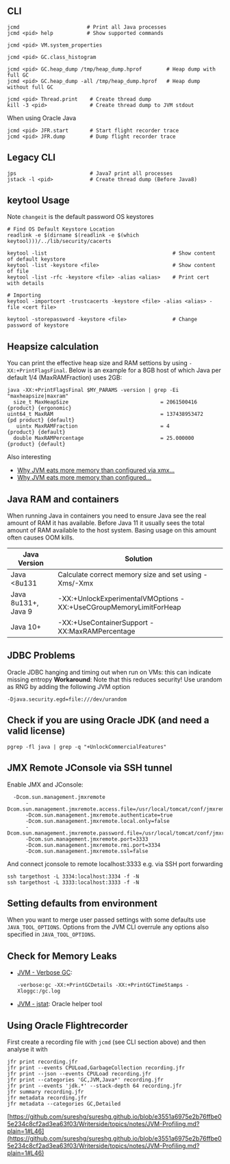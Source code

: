 ## CLI

    jcmd                      # Print all Java processes
    jcmd <pid> help           # Show supported commands

    jcmd <pid> VM.system_properties 
   
    jcmd <pid> GC.class_histogram
   
    jcmd <pid> GC.heap_dump /tmp/heap_dump.hprof        # Heap dump with full GC
    jcmd <pid> GC.heap_dump -all /tmp/heap_dump.hprof   # Heap dump without full GC
   
    jcmd <pid> Thread.print    # Create thread dump
    kill -3 <pid>              # Create thread dump to JVM stdout

When using Oracle Java

    jcmd <pid> JFR.start       # Start flight recorder trace
    jcmd <pid> JFR.dump        # Dump flight recorder trace

## Legacy CLI

    jps                        # Java7 print all processes
    jstack -l <pid>            # Create thread dump (Before Java8)

## keytool Usage

Note `changeit` is the default password OS keystores

    # Find OS Default Keystore Location
    readlink -e $(dirname $(readlink -e $(which keytool)))/../lib/security/cacerts

    keytool -list                                         # Show content of default keystore
    keytool -list -keystore <file>                        # Show content of file
    keytool -list -rfc -keystore <file> -alias <alias>    # Print cert with details

    # Importing
    keytool -importcert -trustcacerts -keystore <file> -alias <alias> -file <cert file>
    
    keytool -storepassword -keystore <file>               # Change password of keystore

## Heapsize calculation

You can print the effective heap size and RAM settions by using `-XX:+PrintFlagsFinal`. 
Below is an example for a 8GB host of which Java per default 1/4 (MaxRAMFraction) uses 2GB:

    java -XX:+PrintFlagsFinal $MY_PARAMS -version | grep -Ei "maxheapsize|maxram"
      size_t MaxHeapSize                              = 2061500416                                {product} {ergonomic}
    uint64_t MaxRAM                                   = 137438953472                           {pd product} {default}
       uintx MaxRAMFraction                           = 4                                         {product} {default}
      double MaxRAMPercentage                         = 25.000000                                 {product} {default}

Also interesting

- [Why JVM eats more memory than configured via xmx...](https://plumbr.eu/blog/memory-leaks/why-does-my-java-process-consume-more-memory-than-xmx)
- [Why JVM eats more memory than configured...](http://stackoverflow.com/questions/11768615/jvm-memory-usage-out-of-control)

## Java RAM and containers

When running Java in containers you need to ensure Java see the real amount of RAM it has available.
Before Java 11 it usually sees the total amount of RAM available to the host system. Basing usage 
on this amount often causes OOM kills.

| Java Version          | Solution                                                          |
| --------------------- | ----------------------------------------------------------------- |
| Java <8u131           | Calculate correct memory size and set using -Xms/-Xmx             |
| Java 8u131+, Java 9   | -XX:+UnlockExperimentalVMOptions -XX:+UseCGroupMemoryLimitForHeap |
| Java 10+              | -XX:+UseContainerSupport -XX:MaxRAMPercentage                     |


## JDBC Problems

Oracle JDBC hanging and timing out when run on VMs: this can indicate
missing entropy **Workaround**: Note that this reduces security! Use
urandom as RNG by adding the following JVM option

    -Djava.security.egd=file:///dev/urandom

## Check if you are using Oracle JDK (and need a valid license)

    pgrep -fl java | grep -q "+UnlockCommercialFeatures"

## JMX Remote JConsole via SSH tunnel

Enable JMX and JConsole:

      -Dcom.sun.management.jmxremote
          -Dcom.sun.management.jmxremote.access.file=/usr/local/tomcat/conf/jmxremote.access
          -Dcom.sun.management.jmxremote.authenticate=true
          -Dcom.sun.management.jmxremote.local.only=false
          -Dcom.sun.management.jmxremote.password.file=/usr/local/tomcat/conf/jmxremote.password
          -Dcom.sun.management.jmxremote.port=3333
          -Dcom.sun.management.jmxremote.rmi.port=3334
          -Dcom.sun.management.jmxremote.ssl=false

And connect jconsole to remote localhost:3333 e.g. via SSH port
forwarding

    ssh targethost -L 3334:localhost:3334 -f -N
    ssh targethost -L 3333:localhost:3333 -f -N

## Setting defaults from environment

When you want to merge user passed settings with some defaults use `JAVA_TOOL_OPTIONS`. Options from the JVM CLI overrule any options also specified in `JAVA_TOOL_OPTIONS`.

## Check for Memory Leaks

-   [JVM - Verbose GC](http://javaeesupportpatterns.blogspot.de/2011/10/verbosegc-output-tutorial-java-7.html):

        -verbose:gc -XX:+PrintGCDetails -XX:+PrintGCTimeStamps -Xloggc:/gc.log

-   [JVM - jstat](http://docs.oracle.com/javase/6/docs/technotes/tools/share/jstat.html): Oracle helper tool

## Using Oracle Flightrecorder

First create a recording file with `jcmd` (see CLI section above) and then analyse it with

    jfr print recording.jfr
    jfr print --events CPULoad,GarbageCollection recording.jfr
    jfr print --json --events CPULoad recording.jfr
    jfr print --categories 'GC,JVM,Java*' recording.jfr
    jfr print --events 'jdk.*' --stack-depth 64 recording.jfr
    jfr summary recording.jfr
    jfr metadata recording.jfr
    jfr metadata --categories GC,Detailed

[https://github.com/sureshg/sureshg.github.io/blob/e3551a6975e2b76ffbe05e234c8cf2ad3ea63f03/Writerside/topics/notes/JVM-Profiling.md?plain=1#L46](https://github.com/sureshg/sureshg.github.io/blob/e3551a6975e2b76ffbe05e234c8cf2ad3ea63f03/Writerside/topics/notes/JVM-Profiling.md?plain=1#L46)
